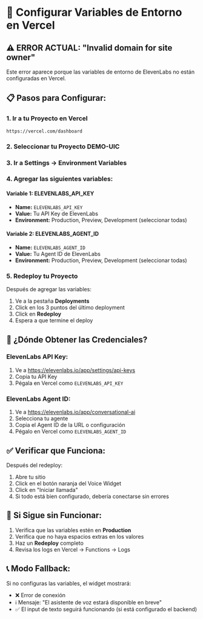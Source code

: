 # 🔧 Configurar Variables de Entorno en Vercel

## ⚠️ ERROR ACTUAL: "Invalid domain for site owner"

Este error aparece porque las variables de entorno de ElevenLabs no están configuradas en Vercel.

## 📋 Pasos para Configurar:

### 1. Ir a tu Proyecto en Vercel
```
https://vercel.com/dashboard
```

### 2. Seleccionar tu Proyecto DEMO-UIC

### 3. Ir a Settings → Environment Variables

### 4. Agregar las siguientes variables:

#### Variable 1: ELEVENLABS_API_KEY
- **Name:** `ELEVENLABS_API_KEY`
- **Value:** Tu API Key de ElevenLabs
- **Environment:** Production, Preview, Development (seleccionar todas)

#### Variable 2: ELEVENLABS_AGENT_ID  
- **Name:** `ELEVENLABS_AGENT_ID`
- **Value:** Tu Agent ID de ElevenLabs
- **Environment:** Production, Preview, Development (seleccionar todas)

### 5. Redeploy tu Proyecto

Después de agregar las variables:
1. Ve a la pestaña **Deployments**
2. Click en los 3 puntos del último deployment
3. Click en **Redeploy**
4. Espera a que termine el deploy

## 🔑 ¿Dónde Obtener las Credenciales?

### ElevenLabs API Key:
1. Ve a https://elevenlabs.io/app/settings/api-keys
2. Copia tu API Key
3. Pégala en Vercel como `ELEVENLABS_API_KEY`

### ElevenLabs Agent ID:
1. Ve a https://elevenlabs.io/app/conversational-ai
2. Selecciona tu agente
3. Copia el Agent ID de la URL o configuración
4. Pégalo en Vercel como `ELEVENLABS_AGENT_ID`

## ✅ Verificar que Funciona:

Después del redeploy:
1. Abre tu sitio
2. Click en el botón naranja del Voice Widget
3. Click en "Iniciar llamada"
4. Si todo está bien configurado, debería conectarse sin errores

## 🚨 Si Sigue sin Funcionar:

1. Verifica que las variables estén en **Production**
2. Verifica que no haya espacios extras en los valores
3. Haz un **Redeploy** completo
4. Revisa los logs en Vercel → Functions → Logs

## 📞 Modo Fallback:

Si no configuras las variables, el widget mostrará:
- ❌ Error de conexión
- ℹ️ Mensaje: "El asistente de voz estará disponible en breve"
- ✅ El input de texto seguirá funcionando (si está configurado el backend)
